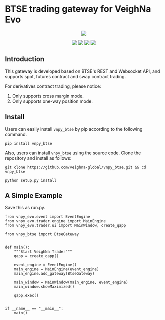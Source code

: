 # BTSE trading gateway for VeighNa Evo

<p align="center">
  <img src ="https://vnpy.oss-cn-shanghai.aliyuncs.com/vnpy-logo.png"/>
</p>

<p align="center">
    <img src ="https://img.shields.io/badge/version-2024.5.7-blueviolet.svg"/>
    <img src ="https://img.shields.io/badge/platform-windows|linux|macos-yellow.svg"/>
    <img src ="https://img.shields.io/badge/python-3.10|3.11|3.12-blue.svg" />
    <img src ="https://img.shields.io/github/license/vnpy/vnpy.svg?color=orange"/>
</p>

## Introduction

This gateway is developed based on BTSE's REST and Websocket API, and supports spot, futures contract and swap contract trading.

For derivatives contract trading, please notice:

1. Only supports cross margin mode.
2. Only supports one-way position mode.

## Install

Users can easily install ``vnpy_btse`` by pip according to the following command.

```
pip install vnpy_btse
```

Also, users can install ``vnpy_btse`` using the source code. Clone the repository and install as follows:

```
git clone https://github.com/veighna-global/vnpy_btse.git && cd vnpy_btse

python setup.py install
```

## A Simple Example

Save this as run.py.

```
from vnpy_evo.event import EventEngine
from vnpy_evo.trader.engine import MainEngine
from vnpy_evo.trader.ui import MainWindow, create_qapp

from vnpy_btse import BtseGateway


def main():
    """Start VeighNa Trader"""
    qapp = create_qapp()

    event_engine = EventEngine()
    main_engine = MainEngine(event_engine)
    main_engine.add_gateway(BtseGateway)

    main_window = MainWindow(main_engine, event_engine)
    main_window.showMaximized()

    qapp.exec()


if __name__ == "__main__":
    main()
```

